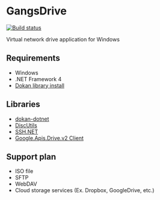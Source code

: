 

# GangsDrive
[![Build status](https://ci.appveyor.com/api/projects/status/yipmchk2ijfqwity?svg=true)](https://ci.appveyor.com/project/pknam/gangsdrive)

Virtual network drive application for Windows

## Requirements
* Windows
* .NET Framework 4
* [Dokan library install](https://github.com/dokan-dev/dokany/releases)

## Libraries
* [dokan-dotnet](https://github.com/dokan-dev/dokan-dotnet)
* [DiscUtils](https://discutils.codeplex.com/)
* [SSH.NET](https://sshnet.codeplex.com/)
* [Google.Apis.Drive.v2 Client](https://github.com/google/google-api-dotnet-client)

## Support plan
* ISO file
* SFTP
* WebDAV
* Cloud storage services (Ex. Dropbox, GoogleDrive, etc.)
